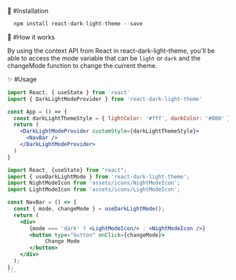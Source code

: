 🚀 #Installation

```jsx
  npm install react-dark-light-theme --save
```

📌 #How it works

By using the context API from React in react-dark-light-theme, you'll be able to access the mode variable that can be `light` or `dark` and the changeMode function to change the current theme.

✨ #Usage

```jsx
import React, { useState } from 'react'
import { DarkLightModeProvider } from 'react-dark-light-theme'

const App = () => {
  const darkLightThemeStyle = { lightColor: '#fff', darkColor: '#000' }
  return (
    <DarkLightModeProvider customStyle={darkLightThemeStyle}>
      <NavBar />
    </DarkLightModeProvider>
  )
}
```

````jsx
import React, {useState} from "react";
import { useDarkLightMode } from 'react-dark-light-theme';
import NightModeIcon from 'assets/icons/NightModeIcon';
import LightModeIcon from 'assets/icons/LightModeIcon';

const NavBar = () => {
  const { mode, changeMode } = useDarkLightMode();
  return (
    <div>
       {mode === 'dark' ? <LightModeIcon/> : <NightModeIcon />}
       <button type="button" onClick={changeMode}>
            Change Mode
       </button>
    </div>
  );
};
```
````
